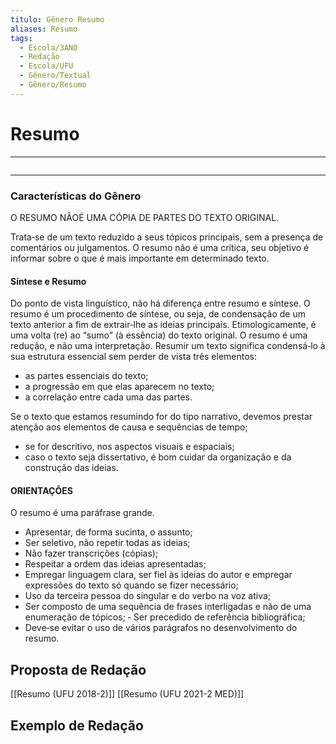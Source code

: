 ```yaml
---
titulo: Gênero Resumo
aliases: Resumo
tags:
  - Escola/3ANO
  - Redação
  - Escola/UFU
  - Gênero/Textual
  - Gênero/Resumo
---
```


# Resumo

---
```table-of-contents
```
---

### Características do Gênero

O RESUMO NÃOÉ UMA CÓPIA DE PARTES DO TEXTO ORIGINAL.

Trata‐se de um texto reduzido a seus tópicos principais, sem a presença de comentários ou
julgamentos. O resumo não é uma crítica, seu objetivo é informar sobre o que é mais importante em determinado texto.

#### Síntese e Resumo

Do ponto de vista linguístico, não há diferença entre resumo e síntese. O resumo é um procedimento de síntese, ou seja, de condensação de um texto anterior a fim de extrair‐lhe as ideias principais. Etimologicamente, é uma volta (re) ao “sumo” (à essência) do texto original.
O resumo é uma redução, e não uma interpretação. Resumir um texto significa condensá‐lo à sua estrutura essencial sem perder de vista três elementos:
- as partes essenciais do texto;
- a progressão em que elas aparecem no texto;
- a correlação entre cada uma das partes.

Se o texto que estamos resumindo for do tipo narrativo, devemos prestar atenção aos elementos de causa e sequências de tempo;
- se for descritivo, nos aspectos visuais e espaciais;
- caso o texto seja dissertativo, é bom cuidar da organização e da construção das ideias.

#### ORIENTAÇÕES

O resumo é uma paráfrase grande.
- Apresentar, de forma sucinta, o assunto;
- Ser seletivo, não repetir todas as ideias;
- Não fazer transcrições (cópias);
- Respeitar a ordem das ideias apresentadas;
- Empregar linguagem clara, ser fiel às ideias do autor e empregar expressões do texto só quando se fizer necessário;
- Uso da terceira pessoa do singular e do verbo na voz ativa;
- Ser composto de uma sequência de frases interligadas e não de uma enumeração de tópicos; ‐ Ser precedido de referência bibliográfica;
- Deve‐se evitar o uso de vários parágrafos no desenvolvimento do resumo.

## Proposta de Redação
[[Resumo (UFU 2018-2)]]
[[Resumo (UFU 2021-2 MED)]]

## Exemplo de Redação

